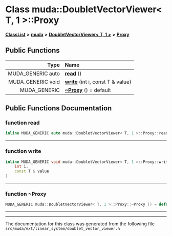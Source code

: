 

# Class muda::DoubletVectorViewer&lt; T, 1 &gt;::Proxy



[**ClassList**](annotated.md) **>** [**muda**](namespacemuda.md) **>** [**DoubletVectorViewer&lt; T, 1 &gt;**](classmuda_1_1_doublet_vector_viewer_3_01_t_00_011_01_4.md) **>** [**Proxy**](classmuda_1_1_doublet_vector_viewer_3_01_t_00_011_01_4_1_1_proxy.md)










































## Public Functions

| Type | Name |
| ---: | :--- |
|  MUDA\_GENERIC auto | [**read**](#function-read) () <br> |
|  MUDA\_GENERIC void | [**write**](#function-write) (int i, const T & value) <br> |
|  MUDA\_GENERIC | [**~Proxy**](#function-proxy) () = default<br> |




























## Public Functions Documentation




### function read 

```C++
inline MUDA_GENERIC auto muda::DoubletVectorViewer< T, 1 >::Proxy::read () 
```




<hr>



### function write 

```C++
inline MUDA_GENERIC void muda::DoubletVectorViewer< T, 1 >::Proxy::write (
    int i,
    const T & value
) 
```




<hr>



### function ~Proxy 

```C++
MUDA_GENERIC muda::DoubletVectorViewer< T, 1 >::Proxy::~Proxy () = default
```




<hr>

------------------------------
The documentation for this class was generated from the following file `src/muda/ext/linear_system/doublet_vector_viewer.h`

